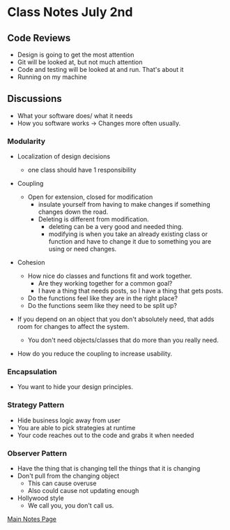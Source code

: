 # Class Notes July 2nd

## Code Reviews
- Design is going to get the most attention
- Git will be looked at, but not much attention
- Code and testing will be looked at and run. That's about it
- Running on my machine

## Discussions
- What your software does/ what it needs
- How you software works -> Changes more often usually.


### Modularity
- Localization of design decisions
    - one class should have 1 responsibility
- Coupling
    - Open for extension, closed for modification
        - insulate yourself from having to make changes if something changes down the road.
        - Deleting is different from modification.
            - deleting can be a very good and needed thing.
            - modifying is when you take an already existing class or function and have to change it due to something you are using or need changes.
- Cohesion
    - How nice do classes and functions fit and work together.
        - Are they working together for a common goal?
        - I have a thing that needs posts, so I have a thing that gets posts.
    - Do the functions feel like they are in the right place?
    - Do the functions seem like they need to be split up?

- If you depend on an object that you don't absolutely need, that adds room for changes to affect the system.
    - You don't need objects/classes that do more than you really need.

- How do you reduce the coupling to increase usability.

### Encapsulation
- You want to hide your design principles.

### Strategy Pattern
- Hide business logic away from user
- You are able to pick strategies at runtime
- Your code reaches out to the code and grabs it when needed

### Observer Pattern
- Have the thing that is changing tell the things that it is changing
- Don't pull from the changing object
    - This can cause overuse
    - Also could cause not updating enough
- Hollywood style
    - We call you, you don't call us.


[Main Notes Page](/Notes/mainNotes.md)